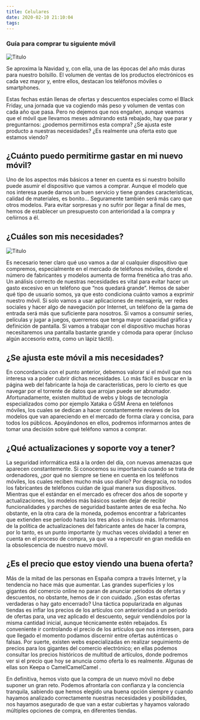 ```yaml
---
title: Celulares
date: 2020-02-10 21:10:04
tags:
---
```


### Guía para comprar tu siguiente móvil

![Titulo](http://tublogtecnologico.com/uploads/2019/12/navidad-movil-papa-noel-1-620x264.jpg)

Se aproxima la Navidad y, con ella, una de las épocas del año más duras para nuestro bolsillo. El volumen de ventas de los productos electrónicos es cada vez mayor y, entre ellos, destacan los teléfonos móviles o smartphones.

Estas fechas están llenas de ofertas y descuentos especiales como el Black Friday, una jornada que va cogiendo más peso y volumen de ventas con cada año que pasa. Pero no dejemos que nos engañen, aunque veamos que el móvil que llevamos meses admirando está rebajado, hay que parar y preguntarnos: ¿podemos permitirnos esta compra? ¿Se ajusta este producto a nuestras necesidades? ¿Es realmente una oferta esto que estamos viendo?

## ¿Cuánto puedo permitirme gastar en mi nuevo móvil?
Uno de los aspectos más básicos a tener en cuenta es si nuestro bolsillo puede asumir el dispositivo que vamos a comprar. Aunque el modelo que nos interesa puede darnos un buen servicio y tiene grandes características, calidad de materiales, es bonito… Seguramente también será más caro que otros modelos. Para evitar sorpresas y no sufrir por llegar a final de mes, hemos de establecer un presupuesto con anterioridad a la compra y ceñirnos a él.

## ¿Cuáles son mis necesidades?

![Titulo](http://tublogtecnologico.com/uploads/2019/12/navidad-movil-muchos-1024x695.jpg)

Es necesario tener claro qué uso vamos a dar al cualquier dispositivo que compremos, especialmente en el mercado de teléfonos móviles, donde el número de fabricantes y modelos aumenta de forma frenética año tras año. Un análisis correcto de nuestras necesidades es vital para evitar hacer un gasto excesivo en un teléfono que “nos quedará grande”.
Hemos de saber qué tipo de usuario somos, ya que esto condiciona cuánto vamos a exprimir nuestro móvil. Si solo vamos a usar aplicaciones de mensajería, ver redes sociales y hacer algo de navegación por Internet, un teléfono de la gama de entrada será más que suficiente para nosotros. Si vamos a consumir series, películas y jugar a juegos, querremos que tenga mayor capacidad gráfica y definición de pantalla. Si vamos a trabajar con el dispositivo muchas horas necesitaremos una pantalla bastante grande y cómoda para operar (incluso algún accesorio extra, como un lápiz táctil).

## ¿Se ajusta este móvil a mis necesidades?
En concordancia con el punto anterior, debemos valorar si el móvil que nos interesa va a poder cubrir dichas necesidades. Lo más fácil es buscar en la página web del fabricante la hoja de características, pero lo cierto es que navegar por el torrente de datos que arrojan puede ser abrumador.
Afortunadamente, existen multitud de webs y blogs de tecnología especializados como por ejemplo Xataka o GSM Arena en teléfonos móviles, los cuales se dedican a hacer constantemente reviews de los modelos que van apareciendo en el mercado de forma clara y concisa, para todos los públicos. Apoyándonos en ellos, podremos informarnos antes de tomar una decisión sobre qué teléfono vamos a comprar.

## ¿Qué actualizaciones y soporte voy a tener?
La seguridad informática está a la orden del día, con nuevas amenazas que aparecen constantemente. Si conocemos su importancia cuando se trata de ordenadores, ¿por qué no siempre se tiene en cuenta en los teléfonos móviles, los cuales reciben mucho más uso diario?
Por desgracia, no todos los fabricantes de teléfonos cuidan de igual manera sus dispositivos. Mientras que el estándar en el mercado es ofrecer dos años de soporte y actualizaciones, los modelos más básicos suelen dejar de recibir funcionalidades y parches de seguridad bastante antes de esa fecha. No obstante, en la otra cara de la moneda, podemos encontrar a fabricantes que extienden ese período hasta los tres años o incluso más.
Informarnos de la política de actualizaciones del fabricante antes de hacer la compra, por lo tanto, es un punto importante (y muchas veces olvidado) a tener en cuenta en el proceso de compra, ya que va a repercutir en gran medida en la obsolescencia de nuestro nuevo móvil.

## ¿Es el precio que estoy viendo una buena oferta?
Más de la mitad de las personas en España compra a través Internet, y la tendencia no hace más que aumentar. Las grandes superficies y los gigantes del comercio online no paran de anunciar periodos de ofertas y descuentos, no obstante, hemos de ir con cuidado. ¿Son estas ofertas verdaderas o hay gato encerrado?
Una táctica popularizada en algunas tiendas es inflar los precios de los artículos con anterioridad a un período de ofertas para, una vez aplicado el descuento, seguir vendiéndolos por la misma cantidad inicial, aunque técnicamente estén rebajados.
Es conveniente ir controlando el precio de los artículos que nos interesen, para que llegado el momento podamos discernir entre ofertas auténticas o falsas. Por suerte, existen webs especializadas en realizar seguimiento de precios para los gigantes del comercio electrónico; en ellas podemos consultar los precios históricos de multitud de artículos, donde podremos ver si el precio que hoy se anuncia como oferta lo es realmente. Algunas de ellas son Keepa o CamelCamelCamel .


En definitiva, hemos visto que la compra de un nuevo móvil no debe suponer un gran reto. Podemos afrontarla con confianza y la conciencia tranquila, sabiendo que hemos elegido una buena opción siempre y cuando hayamos analizado correctamente nuestras necesidades y posibilidades, nos hayamos asegurado de que van a estar cubiertas y hayamos valorado múltiples opciones de compra, en diferentes tiendas.